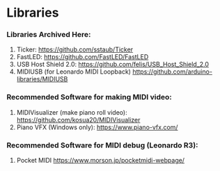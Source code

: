 # Libraries
### Libraries Archived Here:
1. Ticker: https://github.com/sstaub/Ticker
2. FastLED: https://github.com/FastLED/FastLED
3. USB Host Shield 2.0: https://github.com/felis/USB_Host_Shield_2.0
4. MIDIUSB (for Leonardo MIDI Loopback) https://github.com/arduino-libraries/MIDIUSB

### Recommended Software for making MIDI video:
1. MIDIVisualizer (make piano roll video): https://github.com/kosua20/MIDIVisualizer
2. Piano VFX (Windows only): https://www.piano-vfx.com/

### Recommended Software for MIDI debug (Leonardo R3):
1. Pocket MIDI https://www.morson.jp/pocketmidi-webpage/
